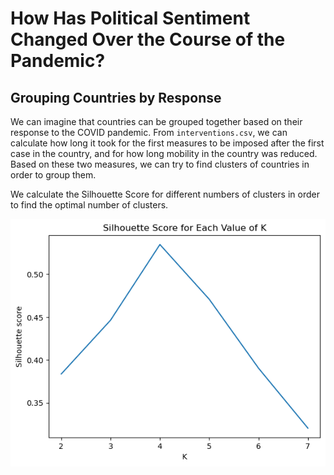 # How Has Political Sentiment Changed Over the Course of the Pandemic?

## Grouping Countries by Response

We can imagine that countries can be grouped together based on their response to the COVID pandemic.
From `interventions.csv`, we can calculate how long it took for the first measures to be imposed after the first case in the country, and for how long mobility in the country was reduced. Based on these two measures, we can try to find clusters of countries in order to group them.

We calculate the Silhouette Score for different numbers of clusters in order to find the optimal number of clusters.

![Shilhouetette Score for Each Value of K](assets/img/Shilhouetette_Score_for_Each_Value_of_K.png)

